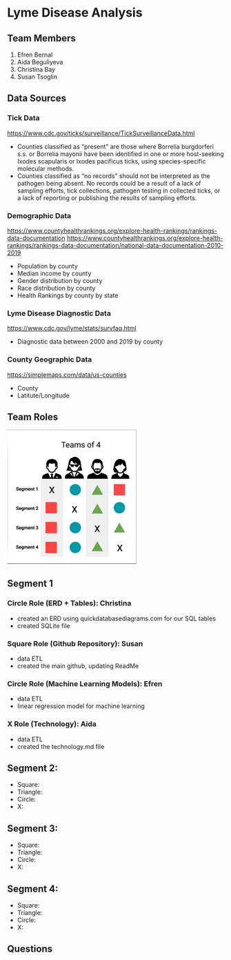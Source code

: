 # Lyme Disease Analysis

## Team Members
1. Efren Bernal
2. Aida Beguliyeva
3. Christina Bay
4. Susan Tsoglin

## Data Sources
### Tick Data
https://www.cdc.gov/ticks/surveillance/TickSurveillanceData.html
- Counties classified as “present” are those where Borrelia burgdorferi s.s. or Borrelia mayonii have been identified in one or more host-seeking Ixodes scapularis or Ixodes pacificus ticks, using species-specific molecular methods.
- Counties classified as “no records” should not be interpreted as the pathogen being absent. No records could be a result of a lack of sampling efforts, tick collections, pathogen testing in collected ticks, or a lack of reporting or publishing the results of sampling efforts.

### Demographic Data
https://www.countyhealthrankings.org/explore-health-rankings/rankings-data-documentation
https://www.countyhealthrankings.org/explore-health-rankings/rankings-data-documentation/national-data-documentation-2010-2019
- Population by county
- Median income by county
- Gender distribution by county
- Race distribution by county
- Health Rankings by county by state

### Lyme Disease Diagnostic Data
https://www.cdc.gov/lyme/stats/survfaq.html
- Diagnostic data between 2000 and 2019 by county

### County Geographic Data
https://simplemaps.com/data/us-counties
- County
- Latitute/Longitude

## Team Roles
<img src = "Images/TeamsOf4.png" width="300">

## Segment 1
### Circle Role (ERD + Tables): Christina
- created an ERD using quickdatabasediagrams.com for our SQL tables
- created SQLite file

### Square Role (Github Repository): Susan
- data ETL
- created the main github, updating ReadMe

### Circle Role (Machine Learning Models): Efren
- data ETL
- linear regression model for machine learning

### X Role (Technology): Aida
- data ETL
- created the technology.md file

## Segment 2:
- Square:
- Triangle:
- Circle:
- X:

## Segment 3:
- Square:
- Triangle:
- Circle:
- X:

## Segment 4:
- Square:
- Triangle:
- Circle:
- X:

## Questions
